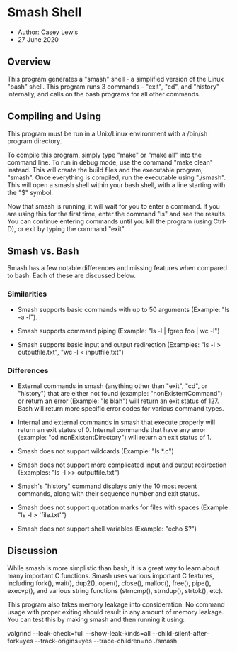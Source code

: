 # Smash Shell
* Author: Casey Lewis
* 27 June 2020

## Overview
This program generates a "smash" shell - a simplified version of
the Linux "bash" shell. This program runs 3 commands - "exit", "cd",
and "history" internally, and calls on the bash programs for all other
commands. 

## Compiling and Using
This program must be run in a Unix/Linux environment with a /bin/sh program directory.

To compile this program, simply type "make" or "make all" into the command line. To run
in debug mode, use the command "make clean" instead. This will create the build files 
and the executable program, "smash". Once everything is compiled, run the executable using
"./smash". This will open a smash shell within your bash shell, with a line starting with
the "$" symbol.

Now that smash is running, it will wait for you to enter a command. If you are using this
for the first time, enter the command "ls" and see the results. You can continue entering
commands until you kill the program (using Ctrl-D), or exit by typing the command "exit".

## Smash vs. Bash
Smash has a few notable differences and missing features when compared to bash. Each of these
are discussed below.

### Similarities
* Smash supports basic commands with up to 50 arguments (Example: "ls -a -l").

* Smash supports command piping (Example: "ls -l | fgrep foo | wc -l")

* Smash supports basic input and output redirection (Examples: "ls -l > outputfile.txt", 
"wc -l < inputfile.txt")

### Differences
* External commands in smash (anything other than "exit", "cd", or "history") that are either
not found (example: "nonExistentCommand") or return an error (Example: "ls blah")
will return an exit status of 127. Bash will return more specific error codes for various command types.

* Internal and external commands in smash that execute properly will return an exit status of 0. Internal
commands that have any error (example: "cd nonExistentDirectory") will return an exit status of 1.

* Smash does not support wildcards (Example: "ls *.c")

* Smash does not support more complicated input and output redirection (Examples: "ls -l >> outputfile.txt")

* Smash's "history" command displays only the 10 most recent commands, along with their sequence number
and exit status.

* Smash does not support quotation marks for files with spaces (Example: "ls -l > 'file.txt'")

* Smash does not support shell variables (Example: "echo $?")

## Discussion
While smash is more simplistic than bash, it is a great way to learn about many important
C functions. Smash uses various important C features, including fork(), wait(), dup2(), open(), close(),
malloc(), free(), pipe(), execvp(), and various string functions (strncmp(), strndup(), strtok(), etc).

This program also takes memory leakage into consideration. No command usage with proper exiting should
result in any amount of memory leakage. You can test this by making smash and then running it using: 

valgrind --leak-check=full --show-leak-kinds=all --child-silent-after-fork=yes --track-origins=yes --trace-children=no ./smash